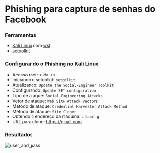 # Phishing para captura de senhas do Facebook

### Ferramentas
- [Kali Linux](https://www.kali.org) com [wsl](https://learn.microsoft.com/pt-br/windows/wsl/install)
- [setoolkit](https://www.trustedsec.com)

### Configurando o Phishing no Kali Linux
- Acesso root: ```sudo su```
- Iniciando o setoolkit: ```setoolkit```
- Atualizando: ```Update the Social-Engineer Toolkit```
- Configurando: ```Update SET configuration```
- Tipo de ataque: ```Social-Engineering Attacks```
- Vetor de ataque: ```Web Site Attack Vectors```
- Método de ataque: ```Credential Harvester Attack Method``` 
- Método de ataque: ```Site Cloner```
- Obtendo o endereço da máquina: ```ifconfig```
- URL para clone: https://gmail.com

### Resultados

![user_and_pass](https://github.com/CharlieCidral/phishing/assets/69029099/b9dc88b9-7c14-4bc5-afe6-1d6b6e52e46d)
